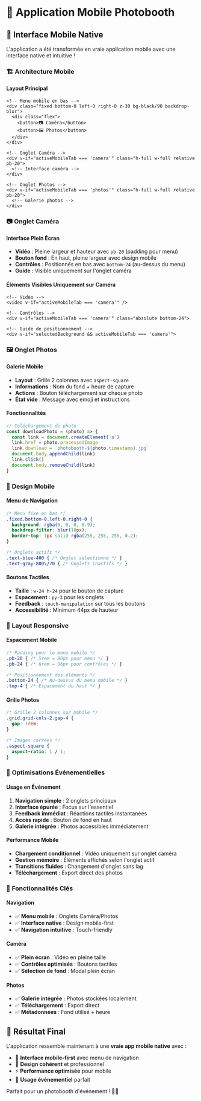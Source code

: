 # 📱 Application Mobile Photobooth

## 🎯 **Interface Mobile Native**

L'application a été transformée en vraie application mobile avec une interface native et intuitive !

### 🏗️ **Architecture Mobile**

#### **Layout Principal**
```vue
<!-- Menu mobile en bas -->
<div class="fixed bottom-0 left-0 right-0 z-30 bg-black/90 backdrop-blur">
  <div class="flex">
    <button>📷 Caméra</button>
    <button>🖼️ Photos</button>
  </div>
</div>

<!-- Onglet Caméra -->
<div v-if="activeMobileTab === 'camera'" class="h-full w-full relative pb-20">
  <!-- Interface caméra -->
</div>

<!-- Onglet Photos -->
<div v-if="activeMobileTab === 'photos'" class="h-full w-full relative pb-20">
  <!-- Galerie photos -->
</div>
```

### 📷 **Onglet Caméra**

#### **Interface Plein Écran**
- **Vidéo** : Pleine largeur et hauteur avec `pb-20` (padding pour menu)
- **Bouton fond** : En haut, pleine largeur avec design mobile
- **Contrôles** : Positionnés en bas avec `bottom-24` (au-dessus du menu)
- **Guide** : Visible uniquement sur l'onglet caméra

#### **Éléments Visibles Uniquement sur Caméra**
```vue
<!-- Vidéo -->
<video v-if="activeMobileTab === 'camera'" />

<!-- Contrôles -->
<div v-if="activeMobileTab === 'camera'" class="absolute bottom-24">

<!-- Guide de positionnement -->
<div v-if="selectedBackground && activeMobileTab === 'camera'">
```

### 🖼️ **Onglet Photos**

#### **Galerie Mobile**
- **Layout** : Grille 2 colonnes avec `aspect-square`
- **Informations** : Nom du fond + heure de capture
- **Actions** : Bouton téléchargement sur chaque photo
- **État vide** : Message avec emoji et instructions

#### **Fonctionnalités**
```javascript
// Téléchargement de photo
const downloadPhoto = (photo) => {
  const link = document.createElement('a')
  link.href = photo.processedImage
  link.download = `photobooth-${photo.timestamp}.jpg`
  document.body.appendChild(link)
  link.click()
  document.body.removeChild(link)
}
```

### 🎨 **Design Mobile**

#### **Menu de Navigation**
```css
/* Menu fixe en bas */
.fixed.bottom-0.left-0.right-0 {
  background: rgba(0, 0, 0, 0.9);
  backdrop-filter: blur(10px);
  border-top: 1px solid rgba(255, 255, 255, 0.2);
}

/* Onglets actifs */
.text-blue-400 { /* Onglet sélectionné */ }
.text-gray-800\/70 { /* Onglets inactifs */ }
```

#### **Boutons Tactiles**
- **Taille** : `w-24 h-24` pour le bouton de capture
- **Espacement** : `py-3` pour les onglets
- **Feedback** : `touch-manipulation` sur tous les boutons
- **Accessibilité** : Minimum 44px de hauteur

### 📐 **Layout Responsive**

#### **Espacement Mobile**
```css
/* Padding pour le menu mobile */
.pb-20 { /* 5rem = 80px pour menu */ }
.pb-24 { /* 6rem = 96px pour contrôles */ }

/* Positionnement des éléments */
.bottom-24 { /* Au-dessus du menu mobile */ }
.top-4 { /* Espacement du haut */ }
```

#### **Grille Photos**
```css
/* Grille 2 colonnes sur mobile */
.grid.grid-cols-2.gap-4 {
  gap: 1rem;
}

/* Images carrées */
.aspect-square {
  aspect-ratio: 1 / 1;
}
```

### 🎪 **Optimisations Événementielles**

#### **Usage en Événement**
1. **Navigation simple** : 2 onglets principaux
2. **Interface épurée** : Focus sur l'essentiel
3. **Feedback immédiat** : Réactions tactiles instantanées
4. **Accès rapide** : Bouton de fond en haut
5. **Galerie intégrée** : Photos accessibles immédiatement

#### **Performance Mobile**
- **Chargement conditionnel** : Vidéo uniquement sur onglet caméra
- **Gestion mémoire** : Éléments affichés selon l'onglet actif
- **Transitions fluides** : Changement d'onglet sans lag
- **Téléchargement** : Export direct des photos

### 🚀 **Fonctionnalités Clés**

#### **Navigation**
- ✅ **Menu mobile** : Onglets Caméra/Photos
- ✅ **Interface native** : Design mobile-first
- ✅ **Navigation intuitive** : Touch-friendly

#### **Caméra**
- ✅ **Plein écran** : Vidéo en pleine taille
- ✅ **Contrôles optimisés** : Boutons tactiles
- ✅ **Sélection de fond** : Modal plein écran

#### **Photos**
- ✅ **Galerie intégrée** : Photos stockées localement
- ✅ **Téléchargement** : Export direct
- ✅ **Métadonnées** : Fond utilisé + heure

## 🎯 **Résultat Final**

L'application ressemble maintenant à une **vraie app mobile native** avec :
- 📱 **Interface mobile-first** avec menu de navigation
- 🎨 **Design cohérent** et professionnel
- ⚡ **Performance optimisée** pour mobile
- 🎪 **Usage événementiel** parfait

Parfait pour un photobooth d'événement ! 🚀✨
